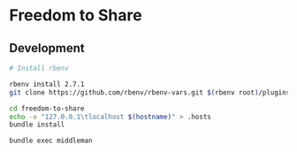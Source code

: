 # Freedom to Share

## Development

```bash
# Install rbenv

rbenv install 2.7.1
git clone https://github.com/rbenv/rbenv-vars.git $(rbenv root)/plugins/rbenv-vars

cd freedom-to-share
echo -e "127.0.0.1\tlocalhost $(hostname)" > .hosts
bundle install

bundle exec middleman
```
